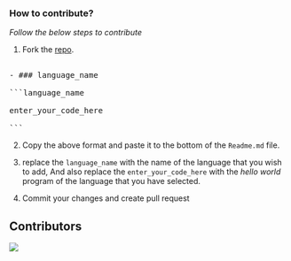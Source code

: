 ### How to contribute?

_Follow the below steps to contribute_

1. Fork the [repo](https://github.com/tonalmathew/hello-world-s).

<pre>

- ### language_name

```language_name

enter_your_code_here

```
</pre>

2. Copy the above format and paste it to the bottom of the `Readme.md` file.

3. replace the `language_name` with the name of the language that you wish to add,
And also replace the `enter_your_code_here` with the _hello world_ program of the language that you have selected.

4. Commit your changes and create pull request

## Contributors

<!-- <a href="https://github.com/tonalmathew/hello-world-s/graphs/contributors"> -->
  <img src="https://contributors-img.web.app/image?repo=tonalmathew/hello-world-s" />
<!-- </a> -->
<!-- Made with [contributors-img](https://contributors-img.web.app). -->
